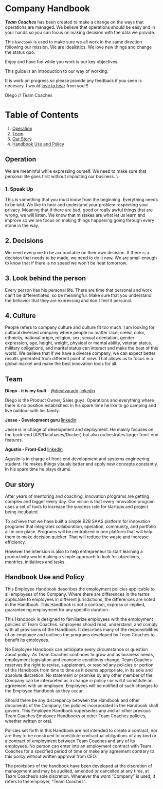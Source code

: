 # Company Handbook

***Team Coaches*** has been created to make a change on the ways that operations are managed. We believe that operations should be easy and in your hands so you can focus on making decision with the data we provide.

This `handbook` is  used to make sure we all work in the same direction following our mission. We are idealistics. We love new things and change the status quo.

Enjoy and have fun while you work is our key objectives. 

This guide is an introduction to our way of working.

It is work on progress so please provide any feedback if you seen is necesary. I would [love to hear](mailto:diego@teamcoach.es) from you!!!

Diego // Team Coaches

# Table of Contents

1. [Operation](https://github.com/teamcoaches/TeamCoaches_handbook#operation)
2. [Team](https://github.com/teamcoaches/TeamCoaches_handbook#team)
3. [Our Story](https://github.com/teamcoaches/TeamCoaches_handbook#our-story)
4. [Handbook Use and Policy](https://github.com/teamcoaches/TeamCoaches_handbook#handbook-use-and-policy)

## Operation
We are meaninful while expressing ourself. We need to make sure that personal life goes first without impacting our business. \

### 1. Speak Up
This is something that you must know from the beginning. Everything needs to be told. We like to hear and undestand your problem respecting your privacy.
Meaning that if there are bad, good or really awful things that are wrong, we will listen.
We know that mistakes are what let us learn and improve so we are focus on making things happening going through every stone in the way.

## 2. Decisions
We need everyone to be accountable on their own decision. If there is a decision that needs to be made, we need to do it now.
We are small enough to know that if there is no speed we won't be hear tomorrow.

## 3. Look behind the person
Every person has his personal life. There are time that personal and work can't be differentiated, so be meaningful. Make sure that you understand the behavior that they are expressing and don't feel it personal.

## 4. Culture
People refers to company culture and culture fit too much. I am looking for cultural diversed company where people no matter race, creed, color, ethnicity, national origin, religion, sex, sexual orientation, gender expression, age, height, weight, physical or mental ability, veteran status, military obligations, and marital status can interact and make the best of this world.
We believe that if we have a diverse company, we can expect better results generated from different point of view. That allows us to focus in a global market and make the best innovation tools for all.

## Team

**Diego - it is my fault** - [@diealvarado](https://twitter.com/diealvarado) [linkedin](https://www.linkedin.com/in/alvarado/)

Diego is the Product Owner, Sales guys, Operations and everything where there is no position established. In his spare time he like to go camping and live outdoor with his family.

**Jesse - Development guru** [linkedin](https://www.linkedin.com/in/jesse-holden)

Jesse is in charge of development and deployment. He mainly focuses on the back-end (API/Databases/Docker) but also orchestrates larger front-end features.

**Agustin - Front-End** [linkedin](https://www.linkedin.com/in/agustinch/)

Agustín is in charge of front-end development and systems engineering student. He makes things visualy better and apply new concepts constantly. In his spare time he plays drums.

## Our story

After years of mentoring and coaching, innovation programs are getting complex and bigger every day. Our vision is that every innovation program uses a set of tools to increase the success rate for startups and project being incubated.

To achieve that we have built a simple B2B SAAS platform for innovation programs that integrates collaboration, operation, community, and portfolio all in one place. 
Programs will be centralized in one platform that will help them to make decision quicker. That will reduce the waste and increase efficiency.

However the intension is also to help entrepreneur to start learning a productivity world making a simple approach to look for objectives, mentrics, initiatives and tasks.

## Handbook Use and Policy
This Employee Handbook describes the employment policies applicable to all employees of the Company. Where there are differences in the terms applicable to employees in different jurisdictions, the differences are noted in the Handbook. This Handbook is not a contract, express or implied, guaranteeing employment for any specific duration.

This Handbook is designed to familiarize employees with the employment policies of Team Coaches. Employees should read, understand, and comply with all provisions of the Handbook. It describes many of the responsibilities of an employee and outlines the programs developed by Team Coaches to benefit its employees.

No Employee Handbook can anticipate every circumstance or question about policy. As Team Coaches continues to grow and as business needs, employment legislation and economic conditions change, Team Coaches reserves the right to revise, supplement, or rescind any policies or portion of the Handbook from time to time as it deems appropriate, in its sole and absolute discretion. No statement or promise by any other member of the Company can be interpreted as a change in policy nor will it constitute an agreement with an employee. Employees will be notified of such changes to the Employee Handbook as they occur.

Should there be any discrepancy between the Handbook and other documents of the Company, the policies incorporated in the Handbook shall govern. This Employee Handbook supersedes any and all other previous Team Coaches Employee Handbooks or other Team Coaches policies, whether written or oral.

Policies set forth in this Handbook are not intended to create a contract, nor are they to be construed to constitute contractual obligations of any kind or a contract of employment between Team Coaches and any of its employees. No person can enter into an employment contract with Team Coaches for a specified period of time or make any agreement contrary to this policy without written approval from CEO.

The provisions of the handbook have been developed at the discretion of management and may be audited, amended or cancelled at any time, at Team Coaches’s sole discretion. Whenever the word “Company” is used, it refers to the employer, “Team Coaches”.
